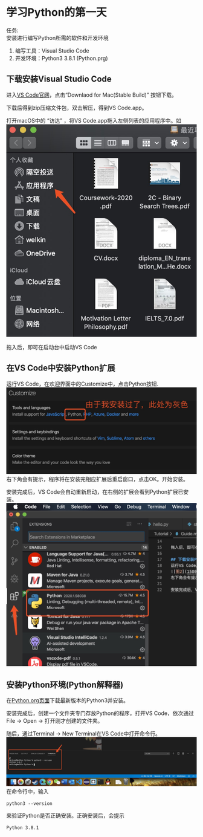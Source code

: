 # 学习Python的第一天

任务:  
安装进行编写Python所需的软件和开发环境  
1. 编写工具：Visual Studio Code  
2. 开发环境：Python3 3.8.1 (Python.prg)  

## 下载安装Visual Studio Code  
进入[VS Code官网](https://code.visualstudio.com/)，点击“Downlaod for Mac(Stable Build)” 按钮下载。  

下载后得到zip压缩文件包，双击解压，得到VS Code.app。  

打开macOS中的 “访达” ，将VS Code.app拖入左侧列表的应用程序中。如![图1](1580526652974.jpg)

拖入后，即可在启动台中启动VS Code

## 在VS Code中安装Python扩展
运行VS Code，在欢迎界面中的Customize中，点击Python按钮.
![图2](1580526902953.jpg)
右下角会有提示，程序将在安装完相应扩展后重启窗口，点击OK。开始安装。

安装完成后，VS Code会自动重新启动，在右侧的扩展会看到Python扩展已安装。
![图3](1580527164646.jpg)

## 安装Python环境(Python解释器)
在[Python.org页面](https://www.python.org/downloads/)下载最新版本的Python3并安装。  

安装完成后，创建一个文件夹专门存放Python的程序，打开VS Code，依次通过File -> Open -> 打开刚才创建的文件夹。

随后，通过Terminal -> New Terminal在VS Code中打开命令行。
![图4](1580527626953.jpg)
在命令行中，输入
```
python3 --version
```
来验证Python是否正确安装。正确安装后，会提示
```
Python 3.8.1
```
